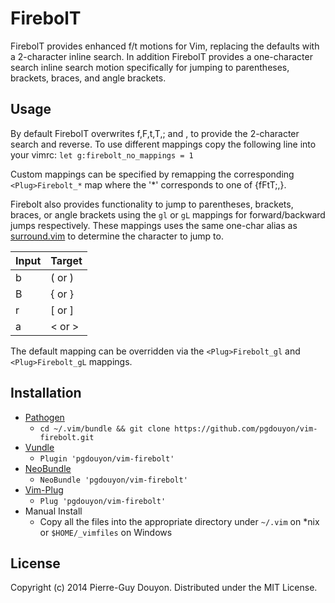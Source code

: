 FirebolT
========

FirebolT provides enhanced f/t motions for Vim, replacing the defaults with a
2-character inline search.  In addition FirebolT provides a one-character search
inline search motion specifically for jumping to parentheses, brackets, braces,
and angle brackets.


Usage
-----

By default FirebolT overwrites f,F,t,T,; and , to provide the 2-character search
and reverse.  To use different mappings copy the following line into your vimrc:
`let g:firebolt_no_mappings = 1`

Custom mappings can be specified by remapping the corresponding
`<Plug>Firebolt_*` map where the '\*' corresponds to one of {fFtT;,}.

Firebolt also provides functionality to jump to parentheses, brackets, braces,
or angle brackets using the `gl` or `gL` mappings for forward/backward jumps
respectively.  These mappings uses the same one-char alias as [surround.vim][]
to determine the character to jump to.

| Input | Target |
| ----- | ------ |
| b     | ( or ) |
| B     | { or } |
| r     | [ or ] |
| a     | < or > |

The default mapping can be overridden via the `<Plug>Firebolt_gl` and
`<Plug>Firebolt_gL` mappings.


Installation
------------

* [Pathogen][]
    * `cd ~/.vim/bundle && git clone https://github.com/pgdouyon/vim-firebolt.git`
* [Vundle][]
    * `Plugin 'pgdouyon/vim-firebolt'`
* [NeoBundle][]
    * `NeoBundle 'pgdouyon/vim-firebolt'`
* [Vim-Plug][]
    * `Plug 'pgdouyon/vim-firebolt'`
* Manual Install
    * Copy all the files into the appropriate directory under `~/.vim` on \*nix or
      `$HOME/_vimfiles` on Windows


License
-------

Copyright (c) 2014 Pierre-Guy Douyon.  Distributed under the MIT License.


[surround.vim]: https://github.com/tpope/vim-surround
[Pathogen]: https://github.com/tpope/vim-pathogen
[Vundle]: https://github.com/gmarik/Vundle.vim
[NeoBundle]: https://github.com/Shougo/neobundle.vim
[Vim-Plug]: https://github.com/junegunn/vim-plug
